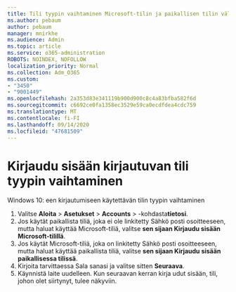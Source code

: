 ```yaml
---
title: Tili tyypin vaihtaminen Microsoft-tilin ja paikallisen tilin välillä
ms.author: pebaum
author: pebaum
manager: mnirkhe
ms.audience: Admin
ms.topic: article
ms.service: o365-administration
ROBOTS: NOINDEX, NOFOLLOW
localization_priority: Normal
ms.collection: Adm_O365
ms.custom:
- "3450"
- "9001449"
ms.openlocfilehash: 2a353d83e341119b900d900c8c4a83bfba582f6d
ms.sourcegitcommit: c6692ce0fa1358ec3529e59ca0ecdfdea4cdc759
ms.translationtype: MT
ms.contentlocale: fi-FI
ms.lasthandoff: 09/14/2020
ms.locfileid: "47681509"
---
```

# <a name="change-the-account-type-that-you-sign-in-with"></a>Kirjaudu sisään kirjautuvan tili tyypin vaihtaminen

Windows 10: een kirjautumiseen käytettävän tilin tyypin vaihtaminen

1. Valitse **Aloita**  >  **Asetukset**  >  **Accounts**  >  -kohdasta**tietosi**.
2. Jos käytät paikallista tiliä, joka ei ole linkitetty Sähkö posti osoitteeseen, mutta haluat käyttää Microsoft-tiliä, valitse **sen sijaan Kirjaudu sisään Microsoft-tilillä**.
3. Jos käytät Microsoft-tiliä, joka on linkitetty Sähkö posti osoitteeseen, mutta haluat käyttää paikallista tiliä, valitse **sen sijaan Kirjaudu sisään paikallisessa tilissä**.
4. Kirjoita tarvittaessa Sala sanasi ja valitse sitten **Seuraava**.
5. Käynnistä laite uudelleen. Kun seuraavan kerran kirja udut sisään, tili, johon olet siirtynyt, tulee näkyviin.